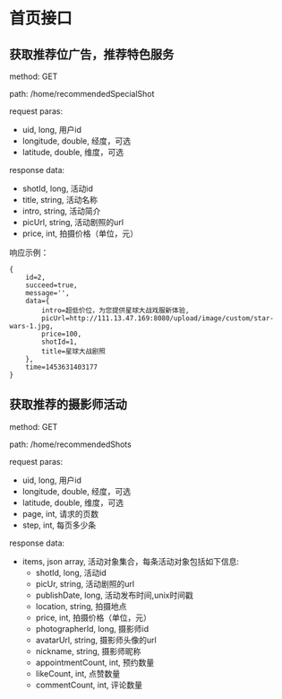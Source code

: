 # 首页接口
## 获取推荐位广告，推荐特色服务
method: GET

path: /home/recommendedSpecialShot

request paras:

* uid, long, 用户id
* longitude, double, 经度，可选
* latitude, double, 维度，可选

response data:

* shotId, long, 活动id
* title, string, 活动名称
* intro, string, 活动简介
* picUrl, string, 活动剧照的url
* price, int, 拍摄价格（单位，元）

响应示例：

    {
        id=2,
        succeed=true,
        message='',
        data={
            intro=超低价位，为您提供星球大战戏服新体验,
            picUrl=http://111.13.47.169:8080/upload/image/custom/star-wars-1.jpg,
            price=100,
            shotId=1,
            title=星球大战剧照
        },
        time=1453631403177
    }
## 获取推荐的摄影师活动
method: GET

path: /home/recommendedShots

request paras:

* uid, long, 用户id
* longitude, double, 经度，可选
* latitude, double, 维度，可选
* page, int, 请求的页数
* step, int, 每页多少条

response data:

* items, json array, 活动对象集合，每条活动对象包括如下信息:
    * shotId, long, 活动id
    * picUr, string, 活动剧照的url
    * publishDate, long, 活动发布时间,unix时间戳
    * location, string, 拍摄地点
    * price, int, 拍摄价格（单位，元）
    * photographerId, long, 摄影师id
    * avatarUrl, string, 摄影师头像的url
    * nickname, string, 摄影师昵称
    * appointmentCount, int, 预约数量
    * likeCount, int, 点赞数量
    * commentCount, int, 评论数量
